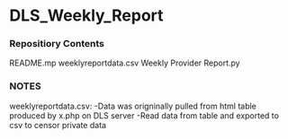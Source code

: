 # DLS_Weekly_Report

### Repositiory Contents

README.mp
weeklyreportdata.csv
Weekly Provider Report.py

### NOTES

 weeklyreportdata.csv:
-Data was origninally pulled from html table produced by x.php on DLS server
-Read data from table and exported to csv to censor private data

